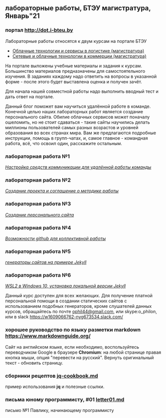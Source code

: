 ## лабораторные работы, БТЭУ магистратура, Январь"21

### портал <http://dot.i-bteu.by>

Лабораторные работы относятся к двум курсам на портале БТЭУ
- [Облачные технологии и сервисы в логистике (магистратура)](http://dot.i-bteu.by/course/view.php?id=745)
- [Сетевые и облачные технологии в коммерции (магистратура)](http://dot.i-bteu.by/course/view.php?id=735)

На портале выложены учебные материалы и задания к
курсам. Большинство материалов предназначены для самостоятельного
изучения. В заданиях каждому надо ответить на вопросы в указанной
форме - после этого будет выставлена оценка и получен зачёт.

Для начала нашей совместной работы надо выполнить вводный тест и
дать ответ на портале.

Данный блог поможет вам научиться удалённой работе в
команде. Конечной целью наших лабораторных работ является
создание персонального сайта. Обилие облачных сервисов может
поначалу ошеломить, но не стоит сдаваться - такие сайты научились
делать миллионы пользователей самых разных возрастов и уровней
образования во всех странах мира. Вам же предлагаются подробные
инструкции, помощь в групп-чатах, и, самое главное - командная работа,
всё, что освоил один, расскажите остальным.

### лабораторная работа №1
[*Настройка средств коммуникации для удалённой работы команды*](lab01.md)

### лабораторная работа №2
[*Создание проекта  и соглашение о методике работы*](lab02.md)

### лабораторная работа №3
[*Создание  персонального сайта*](lab03.md)

### лабораторная работа №4
[*Возможности github для коллективной работы*](lab04.md)

### лабораторная работа №5
[*генераторы сайтов на примере Jekyll*](lab05.md)

### лабораторная работа №6
[*WSL2  в Windows 10, установка локальной версии Jekyll*](lab06.md)

Данный курс доступен для всех желающих. Для получение платной персональной помощи в создании статических сайтов с использованием подобных генераторов, кроме слушателей данных курсов, обращайтесь по почте <ophil44@gmail.com>,
или skype:o_philon, или в slack <https://w1609066762-nyg673534.slack.com/>

### хорошее руководство по языку разметки markdown <https://www.markdownguide.org/>

Сайт на английском языке, если необходимо, воспользуйтесь переводчиком Google в браузере **Chromium**: на любой странице правая кнопка мыши, опция "перевести на русский". Вернуть оригинальный текст - обновить страницу.

### сборники рецептов [jq-cookbook.md](jq-cookbook.md)

пример использования **jq** и полезные ссылки.

### письма юному программисту, #01 [letter01.md](letter01.md)

письмо №1 Павлику, начинающему программисту

